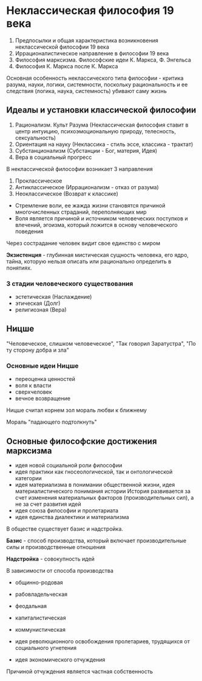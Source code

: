 # Неклассическая философия 19 века

1. Предпосылки и общая характеристика возникновения неклассической философии 19 века
2. Иррационалистическое направление в философии 19 века
3. Философия марксизма. Философские идеи К. Маркса, Ф. Энгельса
4. Философия К. Маркса после К. Маркса

Основная особенность неклассического типа философии - критика разума, науки, логики, системности, поскольку рациональность и ее следствия (логика, наука, системность) убивают саму жизнь

## Идеалы и установки классической философии

1. Рационализм. Культ Разума (Неклассическая философия ставит в центр интуицию, психоэмоциональную природу, телесность, сексуальность)
2. Ориентация на науку (Неклассика - стиль эссе, классика - трактат)
3. Субстанционализм (Субстанции - Бог, материя, Идея)
4. Вера в социальный прогресс

В неклассической философии возникает 3 направления

1. Проклассическое
2. Антиклассическое (Иррационализм - отказ от разума)
3. Неоклассическое (Возврат к классике)

- Стремление воли, ее жажда жизни становятся причиной многочисленных страданий, переполняющих мир
- Воля является причиной и источником человеческих поступков и влечений, эгоизма, который ложится в основу человеческого поведения

Через сострадание человек видит свое единство с миром

**Экзистенция** - глубинная мистическая сущность человека, его ядро, тайна, которую нельзя описать или рационально определить в понятиях.

### 3 стадии человеческого существования
- эстетическая (Наслаждение)
- этическая (Долг)
- религиозная (Вера)

## Ницше

"Человеческое, слишком человеческое", "Так говорил Заратустра", "По ту сторону добра и зла"

### Основные идеи Ницше

- переоценка ценностей
- воля к власти
- сверхчеловек
- вечное возвращение

Ницше считал корнем зол мораль любви к ближнему

Мораль "падающего подтолкнуть"

## Основные философские достижения марксизма
- идея новой социальной роли философии
- идея практики как гносеологической, так и онтологической категории
- идея материализма в понимании общественной жизни, идея материалистического понимания истории
  История развивается за счет изменения материальных факторов (производительных сил), а не за счет развития идей
- идея союза философии и пролетариата
- идея единства диалектики и материализма

В обществе существует базис и надстройка.

**Базис** - способ производства, который включает производительные силы и производственные отношения

**Надстройка** - совокупность идей

В зависимости от способа производства
- общинно-родовая
- рабовладельческая
- феодальная
- капиталистическая
- коммунистическая

- идея революционного освобождения пролетариев, трудящихся от социального угнетения
- идея экономического отчуждения

Причиной отчуждения является частная собственность
